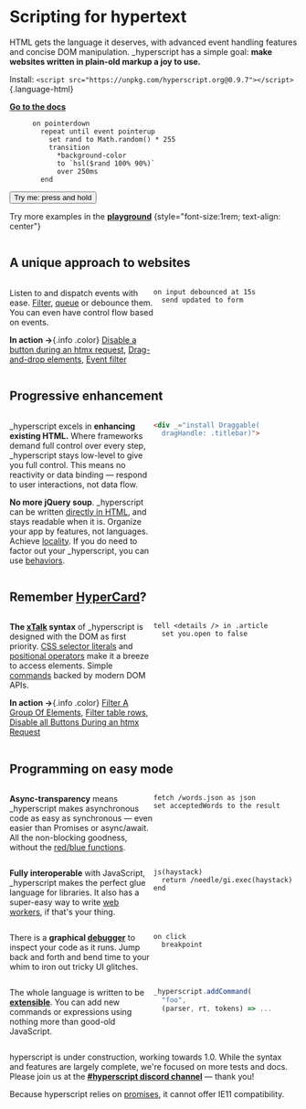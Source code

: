 
<style>
  #features-list {
    display: grid;
    grid-template-columns: 1fr;
    gap: 0 var(--gap);
    margin: var(--gap) 0;
  }
  @media (min-width: 60ch) {
    #features-list {
      max-width: 100%;
      grid-template-columns: 1fr 1fr;
    }
  }
  #features-list h2 {
    grid-column: 1 / -1;
  }
  #features-list pre {
    white-space: pre-wrap;
  }
</style>

<div id="intro-to-hyperscript" class="f-switch align-items:center" style="--col-width: 60ch; border-block-end: 1px solid var(--faded-fg);">

<div>

# Scripting for hypertext

HTML gets the language it deserves, with advanced event handling features and concise DOM manipulation.
_hyperscript has a simple goal: **make websites written in plain-old markup a joy to use.**

Install: `<script src="https://unpkg.com/hyperscript.org@0.9.7"></script>`{.language-html}

<strong><a class="<button>" style="font-size:1em" href="/docs">Go to the docs</a></strong>

</div>

<div style="width: max-content; max-width: 100%; margin: auto">

<figure>

~~~ hyperscript
on pointerdown
  repeat until event pointerup
    set rand to Math.random() * 255
    transition
      *background-color
      to `hsl($rand 100% 90%)`
      over 250ms
  end
~~~

</figure>

<span class="center" style="margin-top: calc(-1.5*var(--gap))"><button class="crowded padding padding-block allcaps" _="
on pointerdown
  repeat until event pointerup
    set rand to Math.random() * 255
    transition *background-color
            to `hsl($rand 100% 90%)`
          over 250ms
  end">Try me: press and hold</button></strong>

Try more examples in the [**playground**](/playground)
{style="font-size:1rem; text-align: center"}

</div>
</div>


<div id="features-list" style="">

## A unique approach to websites

<div>

Listen to and dispatch events with ease.
[Filter](/docs/#event_filters), [queue](/docs/#event_queueing) or debounce them.
You can even have control flow based on events.

**In action &rarr;**{.info .color}
[Disable a button during an htmx request](/cookbook/#40-disable-btn-during-request),
[Drag-and-drop elements](/cookbook/#70-drag-n-drop),
[Event filter](/cookbook/#80-event-filtering)

</div>

~~~hyperscript
on input debounced at 15s
  send updated to form
~~~

## Progressive enhancement

<div>

_hyperscript excels in **enhancing existing HTML.**
Where frameworks demand full control over every step,
_hyperscript stays low-level to give you full control.
This means no reactivity or data binding &mdash; respond to user interactions, not data flow.

**No more jQuery soup**. _hyperscript can be written [directly in HTML](), and stays readable when it is.
Organize your app by features, not languages. Achieve [locality](https://htmx.org/essays/locality-of-behaviour/).
If you do need to factor out your _hyperscript, you can use [behaviors](/docs/#behaviors).

</div>

~~~html
<div _="install Draggable(
  dragHandle: .titlebar)">
~~~

## Remember [HyperCard](https://hypercard.org/HyperTalk%20Reference%202.4.pdf)?

<div>

**The [xTalk](https://en.wikipedia.org/wiki/XTalk) syntax**
of _hyperscript is designed with the DOM as first priority.
[CSS selector literals](/expressions/#css) and [positional operators](/docs/#in) make it a breeze to access elements.
Simple [commands](/reference/#commands) backed by modern DOM APIs.

**In action &rarr;**{.info .color}
[Filter A Group Of Elements](/cookbook/#60-filter-a-group-of-elements),
[Filter table rows](/cookbook/#90-filter-table-rows),
[Disable all Buttons During an htmx Request](/cookbook/#50-disable-btn-during-request-all)

</div>

~~~hyperscript
tell <details /> in .article
  set you.open to false
~~~

## Programming on easy mode

**Async-transparency** means _hyperscript makes asynchronous code as easy as synchronous &mdash;
even easier than Promises or async/await.
All the non-blocking goodness, without the [red/blue functions](https://journal.stuffwithstuff.com/2015/02/01/what-color-is-your-function/).


~~~hyperscript
fetch /words.json as json
set acceptedWords to the result
~~~

**Fully interoperable** with JavaScript, _hyperscript makes the perfect glue language for libraries.
It also has a super-easy way to write [web workers](/docs#workers), if that's your thing.

~~~hyperscript
js(haystack)
  return /needle/gi.exec(haystack)
end
~~~

There is a **graphical [debugger](/docs#debugging)** to inspect your code as it runs.
Jump back and forth and bend time to your whim to iron out tricky UI glitches.

~~~hyperscript
on click
  breakpoint
~~~

The whole language is written to be **[extensible](/docs/#extending)**.
You can add new commands or expressions using nothing more than good-old JavaScript.


~~~js
_hyperscript.addCommand(
  "foo",
  (parser, rt, tokens) => ...
~~~

</div>

<aside class="box warn crowded color">

hyperscript is under construction, working towards 1.0. While the syntax and
features are largely complete, we're focused on more tests and docs. Please join us at the
<a style="font-weight: bold" href="https://htmx.org/discord">#hyperscript discord channel</a>
&mdash; thank you!

Because hyperscript relies on
[promises](https://caniuse.com/?search=Promise), it cannot offer IE11
compatibility.

</aside>
